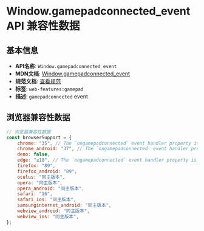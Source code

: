 # Window.gamepadconnected_event API 兼容性数据

## 基本信息

- **API名称**: `Window.gamepadconnected_event`
- **MDN文档**: [Window.gamepadconnected_event](https://developer.mozilla.org/docs/Web/API/Window/gamepadconnected_event)
- **规范文档**: [查看规范](https://w3c.github.io/gamepad/#event-gamepadconnected)
- **标签**: `web-features:gamepad`
- **描述**: `gamepadconnected` event

## 浏览器兼容性数据

```javascript
// 浏览器兼容性数据
const browserSupport = {
    chrome: "35", // The `ongamepadconnected` event handler property is not supported. See [bug 40175074](https://crbug.c...,
    chrome_android: "37", // The `ongamepadconnected` event handler property is not supported. See [bug 40175074](https://crbug.c...,
    deno: false,
    edge: "≤18", // The `ongamepadconnected` event handler property is not supported. See [bug 40175074](https://crbug.c...,
    firefox: "89",
    firefox_android: "89",
    oculus: "同主版本",
    opera: "同主版本",
    opera_android: "同主版本",
    safari: "16",
    safari_ios: "同主版本",
    samsunginternet_android: "同主版本",
    webview_android: "同主版本",
    webview_ios: "同主版本",
};

```

